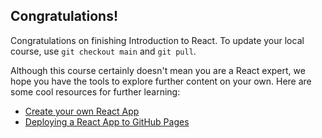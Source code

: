 ## Congratulations!

Congratulations on finishing Introduction to React. To update your local course, use `git checkout main` and `git pull`.

Although this course certainly doesn't mean you are a React expert, we hope you have the tools to explore further content on your own. Here are some cool resources for further learning:

- [Create your own React App](https://facebook.github.io/create-react-app/docs/getting-started)
- [Deploying a React App to GitHub Pages](https://codeburst.io/deploy-react-to-github-pages-to-create-an-amazing-website-42d8b09cd4d)